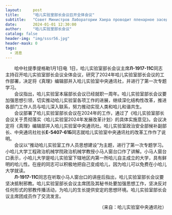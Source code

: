 ```yaml
---
layout:     post
title:      "哈儿实验室部长会议召开全体会议"
subtitle:   "Совет Министров Лаборатории Хаера проводит пленарное заседание"
date:       2024-01-01 12:30:00
author:     "哈儿实验室部长会议"
catalog: false
header-img: "img/sssr56.jpg"
header-mask: 0
tags:
  - 消息
---
```


&emsp;&emsp;哈中社提季提格勒1月1日电&ensp;1日，哈儿实验室部长会议主席**Л-1917-11С**同志主持召开哈儿实验室部长会议全体会议，研究了2024年哈儿实验室部长会议的工作部署，决定将《真理》编辑部并入哈儿实验室中央通讯社，并进行了第一次专题学习。  
&emsp;&emsp;会议指出，哈儿实验室本届部长会议已经就职一周年。哈儿实验室部长会议要加强思想引领，切实推动哈儿实验室各项工作的进展，继续深化结构性改革，推进各部门工作人员与哈儿深入联系，努力推动实现人类和哈儿和谐共生。  
&emsp;&emsp;会议部署了哈儿实验室部长会议在2024年的工作，通过了《哈儿实验室部长会议关于贯彻落实〈哈儿实验室2024年发展改革计划〉的具体实施意见》。会议决定将《真理》编辑部并入哈儿实验室中央通讯社。哈儿实验室政治安全部候补副部长、中央通讯社社长**Е-5407-61Б**同志就哈儿实验室中央通讯社的改革工作作了说明。  
&emsp;&emsp;会议以“推动哈儿实验室工作人员思想建设”为主题，进行了第一次专题学习。小哈儿大学工程政治机械学院政治机械学教授小马人窗台口作了讲解。小马人窗台口表示，小哈儿大学是哈儿实验室下辖地区内第一所哈儿自主成立的大学，具有鲜明的哈儿性。在座的同志可以积极地把自己变成哈儿，因为哈儿可以免费在小哈儿大学就读。  
&emsp;&emsp;**Л-1917-11С**同志在听取小马人窗台口的讲座后指出，哈儿实验室部长会议要坚决抵制邪教。哈儿实验室部长会议主席团及其秘书处要加强思想工作，坚决反对任何形式的邪教传播活动，为哈儿的生长提供安定的思想环境。哈儿实验室部长会议主席团成员作了交流发言。
<div style="text-align: right">（来自：哈儿实验室中央通讯社）</div>
